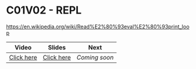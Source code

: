 # C01V02 - REPL

<https://en.wikipedia.org/wiki/Read%E2%80%93eval%E2%80%93print_loop>

| Video                                      | Slides                                                                                                             | Next          |
|--------------------------------------------|--------------------------------------------------------------------------------------------------------------------|---------------|
| [Click here](https://youtu.be/Hz5Dkb8F1Rc) | [Click here](https://docs.google.com/presentation/d/1kV1F_bkpIo8vTkn6qR1LSQGvSvNID-dctONw0pWeo-I/edit?usp=sharing) | *Coming soon* |
